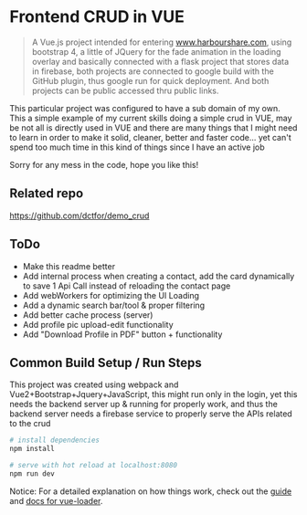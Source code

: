 # Frontend CRUD in VUE

> A Vue.js project intended for entering www.harbourshare.com, using bootstrap 4, a little of JQuery for the fade animation in the loading overlay and basically connected with a flask project that stores data in firebase, both projects are connected to google build with the GitHub plugin, thus google run for quick deployment. And both projects can be public accessed thru public links.

This particular project was configured to have a sub domain of my own.
This a simple example of my current skills doing a simple crud in VUE, may be not all is directly used in VUE and there are many things that I might need to learn in order to make it solid, cleaner, better and faster code... yet can't spend too much time in this kind of things since I have an active job 

Sorry for any mess in the code, hope you like this!

## Related repo
https://github.com/dctfor/demo_crud

## ToDo

* Make this readme better
* Add internal process when creating a contact, add the card dynamically to save 1 Api Call instead of reloading the contact page
* Add webWorkers for optimizing the UI Loading
* Add a dynamic search bar/tool & proper filtering
* Add better cache process (server)
* Add profile pic upload-edit functionality
* Add "Download Profile in PDF" button + functionality

## Common Build Setup / Run Steps
This project was created using webpack and Vue2+Bootstrap+Jquery+JavaScript, this might run only in the login, yet this needs the backend server up & running for properly work, and thus the backend server needs a firebase service to properly serve the APIs related to the crud 

``` bash
# install dependencies
npm install

# serve with hot reload at localhost:8080
npm run dev
```

Notice: For a detailed explanation on how things work, check out the [guide](http://vuejs-templates.github.io/webpack/) and [docs for vue-loader](http://vuejs.github.io/vue-loader).
